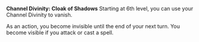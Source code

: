 __**Channel Divinity: Cloak of Shadows**__
Starting at 6th level, you can use your Channel Divinity to vanish.

As an action, you become invisible until the end of your next turn. You become visible if you attack or cast a spell.